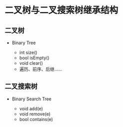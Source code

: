 # 二叉树与二叉搜索树继承结构

## 二叉树
* Binary Tree

   + int size()
   + bool isEmpty()
   + void clear()
   + 遍历、前序、后继......

## 二叉搜索树
* Binary Search Tree

   + void add(e)
   + void remove(e)
   + bool contains(e)